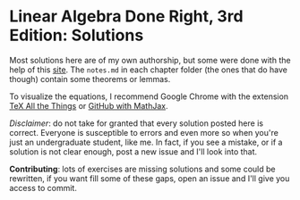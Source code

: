 # Linear Algebra Done Right, 3rd Edition: Solutions

Most solutions here are of my own authorship, but some were done with the help of this [site](http://linearalgebras.com/).
The `notes.md` in each chapter folder (the ones that do have though) contain some theorems or lemmas.

To visualize the equations, I recommend Google Chrome with the extension [TeX All the Things](https://chrome.google.com/webstore/detail/tex-all-the-things/cbimabofgmfdkicghcadidpemeenbffn?utm_source=chrome-app-launcher-info-dialog) or [GitHub with MathJax](https://chrome.google.com/webstore/detail/github-with-mathjax/ioemnmodlmafdkllaclgeombjnmnbima).

_Disclaimer_: do not take for granted that every solution posted here is correct. Everyone is susceptible to errors and even more so when you're just an undergraduate student, like me. In fact, if you see a mistake, or if a solution is not clear enough, post a new issue and I'll look into that.

**Contributing**: lots of exercises are missing solutions and some could be rewritten, if you want fill some of these gaps, open an issue and I'll give you access to commit.

